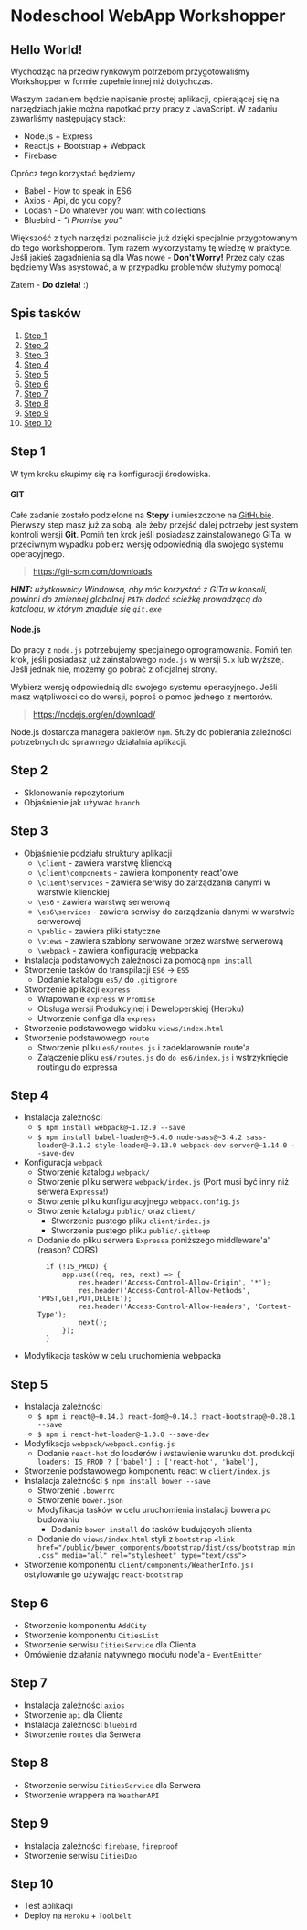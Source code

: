 Nodeschool WebApp Workshopper
=============================

## Hello World!

Wychodząc na przeciw rynkowym potrzebom przygotowaliśmy Workshopper w formie zupełnie innej niż dotychczas.

Waszym zadaniem będzie napisanie prostej aplikacji, opierającej się na narzędziach jakie można napotkać przy pracy z JavaScript.
W zadaniu zawarliśmy następujący stack:

- Node.js + Express
- React.js + Bootstrap + Webpack
- Firebase

Oprócz tego korzystać będziemy

- Babel - How to speak in ES6
- Axios - Api, do you copy?
- Lodash - Do whatever you want with collections
- Bluebird - _"I Promise you"_

Większość z tych narzędzi poznaliście już dzięki specjalnie przygotowanym do tego workshopperom.
Tym razem wykorzystamy tę wiedzę w praktyce. Jeśli jakieś zagadnienia są dla Was nowe - **Don't Worry!**
Przez cały czas będziemy Was asystować, a w przypadku problemów służymy pomocą!

Zatem - **Do dzieła!** :)


## Spis tasków

1. [Step 1](#step-1)
2. [Step 2](#step-2)
3. [Step 3](#step-3)
4. [Step 4](#step-4)
5. [Step 5](#step-5)
6. [Step 6](#step-6)
7. [Step 7](#step-7)
8. [Step 8](#step-8)
9. [Step 9](#step-9)
10. [Step 10](#step-10)


## Step 1

W tym kroku skupimy się na konfiguracji środowiska.

#### GIT

Całe zadanie zostało podzielone na **Stepy** i umieszczone na [GitHubie](https://github.com/imvanzen/nodeschool-webapp-workshopper).
Pierwszy step masz już za sobą, ale żeby przejść dalej potrzeby jest system kontroli wersji **Git**.
Pomiń ten krok jeśli posiadasz zainstalowanego GITa, w przeciwnym wypadku pobierz wersję odpowiednią dla swojego systemu operacyjnego.

> https://git-scm.com/downloads

_**HINT:** użytkownicy Windowsa, aby móc korzystać z GITa w konsoli, powinni do zmiennej globalnej `PATH` dodać ścieżkę prowadzącą do katalogu, w którym znajduje się `git.exe`_


#### Node.js

Do pracy z `node.js` potrzebujemy specjalnego oprogramowania.
Pomiń ten krok, jeśli posiadasz już zainstalowego `node.js` w wersji `5.x` lub wyższej.
Jeśli jednak nie, możemy go pobrać z oficjalnej strony.

Wybierz wersję odpowiednią dla swojego systemu operacyjnego.
Jeśli masz wątpliwości co do wersji, poproś o pomoc jednego z mentorów.

> https://nodejs.org/en/download/

Node.js dostarcza managera pakietów `npm`. Służy do pobierania zależności potrzebnych do sprawnego działalnia aplikacji.

## Step 2

- Sklonowanie repozytorium
- Objaśnienie jak używać `branch`

## Step 3

- Objaśnienie podziału struktury aplikacji
  - `\client` - zawiera warstwę kliencką
  - `\client\components` - zawiera komponenty react'owe
  - `\client\services` - zawiera serwisy do zarządzania danymi w warstwie klienckiej
  - `\es6` - zawiera warstwę serwerową
  - `\es6\services` - zawiera serwisy do zarządzania danymi w warstwie serwerowej
  - `\public` - zawiera pliki statyczne
  - `\views` - zawiera szablony serwowane przez warstwę serwerową
  - `\webpack` - zawiera konfigurację webpacka
- Instalacja podstawowych zależności za pomocą `npm install`
- Stworzenie tasków do transpilacji `ES6` -> `ES5`
  - Dodanie katalogu `es5/` do `.gitignore`
- Stworzenie aplikacji `express`
  - Wrapowanie `express` w `Promise`
  - Obsługa wersji Produkcyjnej i Deweloperskiej (Heroku)
  - Utworzenie configa dla `express`
- Stworzenie podstawowego widoku `views/index.html`
- Stworzenie podstawowego `route`
  - Stworzenie pliku `es6/routes.js` i zadeklarowanie route'a
  - Załączenie pliku `es6/routes.js` do `do es6/index.js` i wstrzyknięcie routingu do expressa

## Step 4

- Instalacja zależności
  - `$ npm install webpack@~1.12.9 --save`
  - `$ npm install babel-loader@~5.4.0 node-sass@~3.4.2 sass-loader@~3.1.2 style-loader@~0.13.0 webpack-dev-server@~1.14.0 --save-dev`
- Konfiguracja `webpack`
  - Stworzenie katalogu `webpack/`
  - Stworzenie pliku serwera `webpack/index.js` (Port musi być inny niż serwera `Expressa`!)
  - Stworzenie pliku konfiguracyjnego `webpack.config.js`
  - Stworzenie katalogu `public/` oraz `client/`
    - Stworzenie pustego pliku `client/index.js`
    - Stworzenie pustego pliku `public/.gitkeep`
  - Dodanie do pliku serwera `Expressa` poniższego middleware'a' (reason? CORS)
    ```
      if (!IS_PROD) {
          app.use((req, res, next) => {
              res.header('Access-Control-Allow-Origin', '*');
              res.header('Access-Control-Allow-Methods', 'POST,GET,PUT,DELETE');
              res.header('Access-Control-Allow-Headers', 'Content-Type');
              next();
          });
      }
    ```
- Modyfikacja tasków w celu uruchomienia webpacka

## Step 5

- Instalacja zależności
  - `$ npm i react@~0.14.3 react-dom@~0.14.3 react-bootstrap@~0.28.1 --save`
  - `$ npm i react-hot-loader@~1.3.0 --save-dev`
- Modyfikacja `webpack/webpack.config.js`
  - Dodanie `react-hot` do loaderów i wstawienie warunku dot. produkcji
    `      loaders: IS_PROD ? ['babel'] : ['react-hot', 'babel'],`
- Stworzenie podstawowego komponentu react w `client/index.js`
- Instalacja zależności `$ npm install bower --save`
  - Stworzenie `.bowerrc`
  - Stworzenie `bower.json`
  - Modyfikacja tasków w celu uruchomienia instalacji bowera po budowaniu
    - Dodanie `bower install` do tasków budujących clienta
  - Dodanie do `views/index.html` styli z `bootstrap`
    `<link href="/public/bower_components/bootstrap/dist/css/bootstrap.min.css" media="all" rel="stylesheet" type="text/css">`
- Stworzenie komponentu `client/components/WeatherInfo.js` i ostylowanie go używając `react-bootstrap`

## Step 6

- Stworzenie komponentu `AddCity`
- Stworzenie komponentu `CitiesList`
- Stworzenie serwisu `CitiesService` dla Clienta
- Omówienie działania natywnego modułu node'a - `EventEmitter`

## Step 7

- Instalacja zależności `axios`
- Stworzenie `api` dla Clienta
- Instalacja zależności `bluebird`
- Stworzenie `routes` dla Serwera

## Step 8

- Stworzenie serwisu `CitiesService` dla Serwera
- Stworzenie wrappera na `WeatherAPI`

## Step 9

- Instalacja zależności `firebase`, `fireproof`
- Stworzenie serwisu `CitiesDao`

## Step 10

- Test aplikacji
- Deploy na `Heroku` + `Toolbelt`
